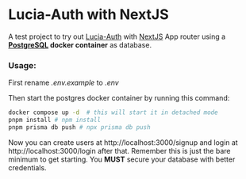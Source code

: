 # Lucia-Auth with NextJS

A test project to try out [Lucia-Auth](https://lucia-auth.com/) with [NextJS](https://nextjs.org/) App router using a **[PostgreSQL](https://www.postgresql.org/) docker container** as database.

### Usage:

First rename *.env.example* to *.env*  

Then start the postgres docker container by running this command: 
```bash
docker compose up -d  # this will start it in detached mode
pnpm install # npm install 
pnpm prisma db push # npx prisma db push
```

Now you can create users at http://localhost:3000/signup and login at http://localhost:3000/login after that. Remember this is just the bare minimum to get starting. You **MUST** secure your database with better credentials. 